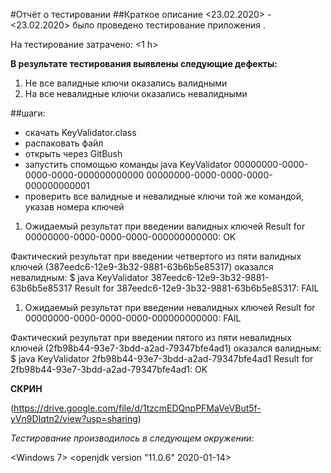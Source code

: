 ﻿#Отчёт о тестировании <KeyValidator>
##Краткое описание
<23.02.2020> - <23.02.2020> было проведено тестирование приложения <KeyValidator>.

На тестирование затрачено: <1 h>

**В результате тестирования выявлены следующие дефекты:**

1. Не все валидные ключи оказались валидными
1. На все невалидные ключи оказались невалидными

##шаги:
* скачать  KeyValidator.class
* распаковать файл
* открыть через GitBush
* запустить спомощью команды java KeyValidator 00000000-0000-0000-0000-000000000000 00000000-0000-0000-0000-000000000001
* проверить все валидные и невалидные ключи той же командой, указав номера ключей

1. Ожидаемый результат при введении валидных ключей 
 Result for 00000000-0000-0000-0000-000000000000: OK


 Фактический результат при введении четвертого из пяти валидных ключей (387eedc6-12e9-3b32-9881-63b6b5e85317) оказался невалидным:
 $ java KeyValidator 387eedc6-12e9-3b32-9881-63b6b5e85317
Result for 387eedc6-12e9-3b32-9881-63b6b5e85317: FAIL
1.  Ожидаемый результат при введении невалидных ключей 
 Result for 00000000-0000-0000-0000-000000000000: FAIL

 Фактический результат при введении пятого из пяти невалидных ключей (2fb98b44-93e7-3bdd-a2ad-79347bfe4ad1) оказался валидным:
 $ java KeyValidator 2fb98b44-93e7-3bdd-a2ad-79347bfe4ad1
Result for 2fb98b44-93e7-3bdd-a2ad-79347bfe4ad1: OK

**СКРИН** 

(https://drive.google.com/file/d/1tzcmEDQnpPFMaVeVBut5f-yVn9DIqtn2/view?usp=sharing)

*Тестирование производилось в следующем окружении:*

<Windows 7>
<openjdk version "11.0.6" 2020-01-14>

